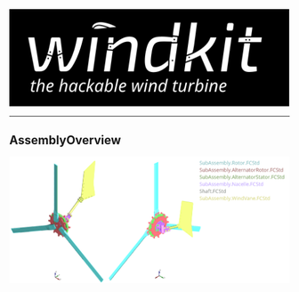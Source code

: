 
<div align="center">
  <img  src="./images/WindkitLogo.svg" />
</div>

___


## AssemblyOverview
![](./images/AssemblyOverview.png)